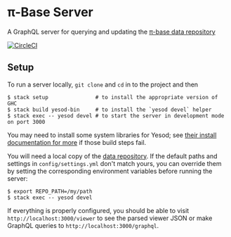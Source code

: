 # π-Base Server

A GraphQL server for querying and updating the [π-base data repository](https://github.com/pi-base/data)

[![CircleCI](https://circleci.com/gh/pi-base/server.svg?style=svg)](https://circleci.com/gh/pi-base/server)

## Setup

To run a server locally, `git clone` and `cd` in to the project and then

```
$ stack setup               # to install the appropriate version of GHC
$ stack build yesod-bin     # to install the `yesod devel` helper
$ stack exec -- yesod devel # to start the server in development mode on port 3000
```

You may need to install some system libraries for Yesod; see [their install documentation for more](https://www.yesodweb.com/page/quickstart) if those build steps fail.

You will need a local copy of the [data repository](https://github.com/pi-base/data). If the default paths and settings in `config/settings.yml` don't match yours, you can override them by setting the corresponding environment variables before running the server:

```
$ export REPO_PATH=/my/path
$ stack exec -- yesod devel
```

If everything is properly configured, you should be able to visit `http://localhost:3000/viewer` to see the parsed viewer JSON or make GraphQL queries to `http://localhost:3000/graphql`.
